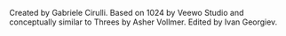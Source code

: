 Created by Gabriele Cirulli. Based on 1024 by Veewo Studio and conceptually similar to Threes by Asher Vollmer. Edited by Ivan Georgiev. 
